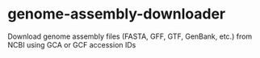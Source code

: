 # genome-assembly-downloader
Download genome assembly files (FASTA, GFF, GTF, GenBank, etc.) from NCBI using GCA or GCF accession IDs
